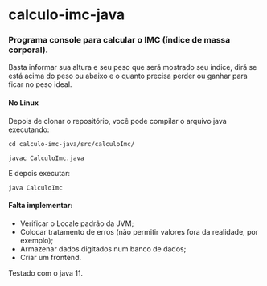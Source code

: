 # calculo-imc-java

### Programa console para calcular o IMC (índice de massa corporal).

  Basta informar sua altura e seu peso que será mostrado
  seu índice, dirá se está acima do peso ou abaixo e o
  quanto precisa perder ou ganhar para ficar no peso ideal.
  

#### No Linux

Depois de clonar o repositório, você pode compilar o arquivo java executando:

```
cd calculo-imc-java/src/calculoImc/

javac CalculoImc.java
```

E depois executar:

```
java CalculoImc
```


#### Falta implementar:
* Verificar o Locale padrão da JVM;
* Colocar tratamento de erros (não permitir valores fora da realidade, por exemplo);
* Armazenar dados digitados num banco de dados;
* Criar um frontend.

Testado com o java 11.
